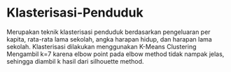 # Klasterisasi-Penduduk
Merupakan teknik klasterisasi penduduk berdasarkan pengeluaran per kapita, rata-rata lama sekolah, angka harapan hidup, dan harapan lama sekolah.
Klasterisasi dilakukan menggunakan K-Means Clustering
Mengambil k=7 karena elbow point pada elbow method tidak nampak jelas, sehingga diambil k hasil dari silhouette method.
